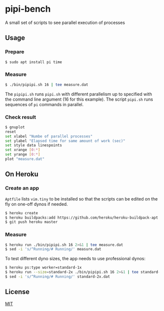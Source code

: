 # pipi-bench
A small set of scripts to see parallel execution of processes

## Usage
### Prepare
```sh
$ sudo apt install pi time
```

### Measure
```sh
$ ./bin/pipipi.sh 16 | tee measure.dat
```

The `pipipi.sh` runs `pipi.sh` with different parallelism up to specified with the command line argument (16 for this example). The script `pipi.sh` runs sequences of `pi` commands in parallel.

### Check result
```sh
$ gnuplot
reset
set xlabel "Numbe of parallel processes"
set ylabel "Elapsed time for same amount of work (sec)"
set style data linespoints
set xrange [0:*]
set yrange [0:*]
plot "measure.dat"
```

## On Heroku
### Create an app
`Aptfile` lists `vim.tiny` to be installed so that the scripts can be edited on the fly on one-off dynos if needed.

```sh
$ heroku create
$ heroku buildpacks:add https://github.com/heroku/heroku-buildpack-apt
$ git push heroku master
```

### Measure
```sh
$ heroku run ./bin/pipipi.sh 16 2>&1 | tee measure.dat
$ sed -i 's/^Running/# Running/' measure.dat
```

To test different dyno sizes, the app needs to use professional dynos:

```sh
$ heroku ps:type worker=standard-1x
$ heroku run --size=standard-2x ./bin/pipipi.sh 16 2>&1 | tee standard-2x.dat
$ sed -i 's/^Running/# Running/' standard-2x.dat
```

## License
[MIT](LICENSE)
